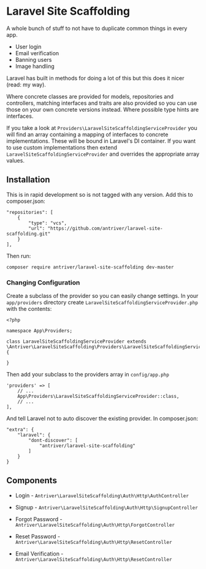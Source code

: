 # Laravel Site Scaffolding

A whole bunch of stuff to not have to duplicate common things in every app.
- User login
- Email verification
- Banning users
- Image handling

Laravel has built in methods for doing a lot of this but this does it nicer (read: my way).

Where concrete classes are provided for models, repositories and controllers, matching interfaces and traits are also provided so you can use those on your own concrete versions instead. Where possible type hints are interfaces.

If you take a look at `Providers\LaravelSiteScaffoldingServiceProvider` you will find an array containing a mapping of interfaces to concrete implementations. These will be bound in Laravel's DI container. If you want to use custom implementations then extend` LaravelSiteScaffoldingServiceProvider` and overrides the appropriate array values.

## Installation

This is in rapid development so is not tagged with any version. Add this to composer.json:

    "repositories": [
        {
            "type": "vcs",
            "url": "https://github.com/antriver/laravel-site-scaffolding.git"
        }
    ],

Then run:

    composer require antriver/laravel-site-scaffolding dev-master


### Changing Configuration

Create a subclass of the provider so you can easily change settings. In your `app/providers` directory create `LaravelSiteScaffoldingServiceProvider.php` with the contents:

    <?php
    
    namespace App\Providers;
    
    class LaravelSiteScaffoldingServiceProvider extends \Antriver\LaravelSiteScaffolding\Providers\LaravelSiteScaffoldingServiceProvider
    {
    
    }

Then add your subclass to the providers array in `config/app.php`

    'providers' => [
        // ...
        App\Providers\LaravelSiteScaffoldingServiceProvider::class,
        // ...
    ],


And tell Laravel not to auto discover the existing provider. In composer.json:

    "extra": {
        "laravel": {
            "dont-discover": [
                "antriver/laravel-site-scaffolding"
            ]
        }
    }

## Components

* Login - `Antriver\LaravelSiteScaffolding\Auth\Http\AuthController`

* Signup - `Antriver\LaravelSiteScaffolding\Auth\Http\SignupController`

* Forgot Password - `Antriver\LaravelSiteScaffolding\Auth\Http\ForgotController`

* Reset Password - `Antriver\LaravelSiteScaffolding\Auth\Http\ResetController`

* Email Verification - `Antriver\LaravelSiteScaffolding\Auth\Http\ResetController`
